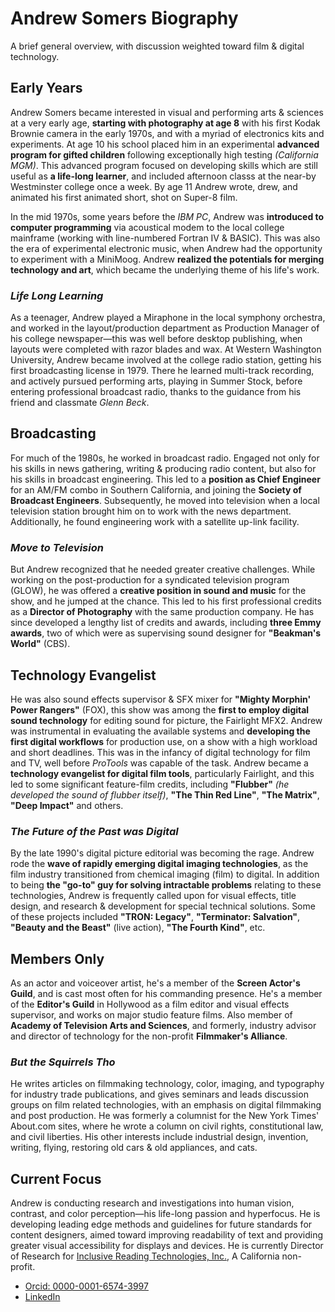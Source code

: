 # Andrew Somers Biography
A brief general overview, with discussion weighted toward film & digital technology.

## Early Years
Andrew Somers became interested in visual and performing arts & sciences at a very early age, **starting with photography at age 8** with his first Kodak Brownie camera in the early 1970s, and with a myriad of electronics kits and experiments. At age 10 his school placed him in an experimental **advanced program for gifted children** following exceptionally high testing _(California MGM)_. This advanced program focused on developing skills which are still useful as **a life-long learner**, and included afternoon classs at the near-by Westminster college once a week. By age 11 Andrew wrote, drew, and animated his first animated short, shot on Super-8 film.

In the mid 1970s, some years before the _IBM PC_, Andrew was **introduced to computer programming** via acoustical modem to the local college mainframe (working with line-numbered Fortran IV & BASIC). This was also the era of experimental electronic music, when Andrew had the opportunity to experiment with a MiniMoog. Andrew **realized the potentials for merging technology and art**, which became the underlying theme of his life's work.

### _Life Long Learning_
As a teenager, Andrew played a Miraphone in the local symphony orchestra, and worked in the layout/production department as Production Manager of his college newspaper—this was well before desktop publishing, when layouts were completed with razor blades and wax. At Western Washington University, Andrew became involved at the college radio station, getting his first broadcasting license in 1979. There he learned multi-track recording, and actively pursued performing arts, playing in Summer Stock, before entering professional broadcast radio, thanks to the guidance from his friend and classmate _Glenn Beck_.

## Broadcasting
For much of the 1980s, he worked in broadcast radio. Engaged not only for his skills in news gathering, writing & producing radio content, but also for his skills in broadcast engineering. This led to a **position as Chief Engineer** for an AM/FM combo in Southern California, and joining the **Society of Broadcast Engineers**. Subsequently, he moved into television when a local television station brought him on to work with the news department. Additionally, he found engineering work with a satellite up-link facility.

### _Move to Television_
But Andrew recognized that he needed greater creative challenges. While working on the post-production for a syndicated television program (GLOW), he was offered a **creative position in sound and music** for the show, and he jumped at the chance. This led to his first professional credits as a **Director of Photography** with the same production company. He has since developed a lengthy list of credits and awards, including **three Emmy awards**, two of which were as supervising sound designer for **"Beakman's World"** (CBS).

## Technology Evangelist
He was also sound effects supervisor & SFX mixer for **"Mighty Morphin' Power Rangers"** (FOX), this show was among the **first to employ digital sound technology** for editing sound for picture, the Fairlight MFX2. Andrew was instrumental in evaluating the available systems and **developing the first digital workflows** for production use, on a show with a high workload and short deadlines. This was in the infancy of digital technology for film and TV, well before _ProTools_ was capable of the task. Andrew became a **technology evangelist for digital film tools**, particularly Fairlight, and this led to some significant feature-film credits, including **"Flubber"** _(he developed the sound of flubber itself)_, **"The Thin Red Line"**, **"The Matrix"**, **"Deep Impact"** and others.

### _The Future of the Past was Digital_
By the late 1990's digital picture editorial was becoming the rage. Andrew rode the **wave of rapidly emerging digital imaging technologies**, as the film industry transitioned from chemical imaging (film) to digital. In addition to being **the "go-to" guy for solving intractable problems** relating to these technologies, Andrew is frequently called upon for visual effects, title design, and research & development for special technical solutions. Some of these projects included **"TRON: Legacy"**, **"Terminator: Salvation"**, **"Beauty and the Beast"** (live action), **"The Fourth Kind"**, etc.

## Members Only
As an actor and voiceover artist, he's a member of the **Screen Actor's Guild**, and is cast most often for his commanding presence. He's a member of the **Editor's Guild** in Hollywood as a film editor and visual effects supervisor, and works on major studio feature films. Also member of **Academy of Television Arts and Sciences**, and formerly, industry advisor and director of technology for the non-profit **Filmmaker's Alliance**.

### _But the Squirrels Tho_
He writes articles on filmmaking technology, color, imaging, and typography for industry trade publications, and gives seminars and leads discussion groups on film related technologies, with an emphasis on digital filmmaking and post production. He was formerly a columnist for the New York Times' About.com sites, where he wrote a column on civil rights, constitutional law, and civil liberties. His other interests include industrial design, invention, writing, flying, restoring old cars & old appliances, and cats.

## Current Focus
Andrew is conducting research and investigations into human vision, contrast, and color perception—his life-long passion and hyperfocus. He is developing leading edge methods and guidelines for future standards for content designers, aimed toward improving readability of text and providing greater visual accessibility for displays and devices. He is currently Director of Research for [Inclusive Reading Technologies, Inc.][1], A California non-profit. 
- [Orcid: 0000-0001-6574-3997][2]
- [LinkedIn][3]

[1]: https://readtech.org/ARC/
[2]: https://orcid.org/0000-0001-6574-3997
[3]: https://www.linkedin.com/in/andrew-m-somers/
